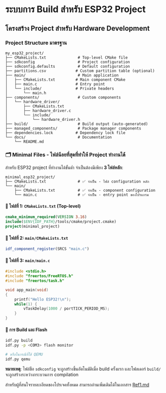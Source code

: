 # ระบบการ Build สำหรับ ESP32 Project 

## โครงสร้าง Project สำหรับ Hardware Development

### Project Structure มาตรฐาน

```
my_esp32_project/
├── CMakeLists.txt              # Top-level CMake file
├── sdkconfig                   # Project configuration
├── sdkconfig.defaults          # Default configuration
├── partitions.csv             # Custom partition table (optional)
├── main/                       # Main application
│   ├── CMakeLists.txt         # Main component CMake
│   ├── main.c                 # Entry point
│   └── include/               # Private headers
│       └── main.h
├── components/                 # Custom components
│   └── hardware_driver/
│       ├── CMakeLists.txt
│       ├── hardware_driver.c
│       └── include/
│           └── hardware_driver.h
├── build/                      # Build output (auto-generated)
├── managed_components/         # Package manager components
├── dependencies.lock          # Dependency lock file
└── docs/                       # Documentation
    └── README.md
```

### 🗂️ Minimal Files - ไฟล์น้อยที่สุดที่ทำให้ Project ทำงานได้

สำหรับ ESP32 project ที่ทำงานได้ขั้นต่ำ จำเป็นต้องมีเพียง **3 ไฟล์หลัก**:

```
minimal_esp32_project/
├── CMakeLists.txt              # ✅ จำเป็น - ไฟล์ configuration หลัก
└── main/
    ├── CMakeLists.txt          # ✅ จำเป็น - component configuration  
    └── main.c                  # ✅ จำเป็น - entry point ของโปรแกรม
```

#### 📄 ไฟล์ที่ 1: `CMakeLists.txt` (Top-level)
```cmake
cmake_minimum_required(VERSION 3.16)
include($ENV{IDF_PATH}/tools/cmake/project.cmake)
project(minimal_project)
```

#### 📄 ไฟล์ที่ 2: `main/CMakeLists.txt`
```cmake
idf_component_register(SRCS "main.c")
```

#### 📄 ไฟล์ที่ 3: `main/main.c`
```c
#include <stdio.h>
#include "freertos/FreeRTOS.h"
#include "freertos/task.h"

void app_main(void)
{
    printf("Hello ESP32!\n");
    while(1) {
        vTaskDelay(1000 / portTICK_PERIOD_MS);
    }
}
```

#### 🚀 การ Build และ Flash
```bash
idf.py build
idf.py -p <COM3> flash monitor

# หรือในกรณีที่ใช้ QEMU
idf.py qemu
```

**หมายเหตุ**: ไฟล์ชือ `sdkconfig` จะถูกสร้างขึ้นอัตโนมัติเมื่อ build ครั้งแรก และโฟลเดอร์ `build/` จะถูกสร้างระหว่างกระบวนการ compilation


สำหรับผู้ที่สนใจรายละเอียดของโปรเจคทั้งหมด สามารถอ่านเพิ่มเติมได้ในเอกสาร [Ref1.md](./Ref1.md)